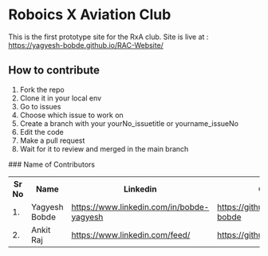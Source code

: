 # Roboics X Aviation Club 
This is the first prototype site for the RxA club.
Site is live at : https://yagyesh-bobde.github.io/RAC-Website/
## How to contribute 
1. Fork the repo
2. Clone it in your local env
3. Go to issues 
4. Choose which issue to work on
5. Create a branch with your yourNo_issuetitle or yourname_issueNo
6. Edit the code
7. Make a pull request
8. Wait for it to review and merged in the main branch

<table>
  <tr>
    <th>Sr No</th>
    <th>Name</th>
    <th>Linkedin</th>
    <th>Github</th>
    <th>Instagram</th>
  <tr>
    <td>1.</td>
    <td>Yagyesh Bobde</td>
    <td><a href="https://www.linkedin.com/in/bobde-yagyesh" target="_blank" >https://www.linkedin.com/in/bobde-yagyesh</a></td>
    <td><a href="https://github.com/yagyesh-bobde" target="_blank" >https://github.com/yagyesh-bobde</a></td>
    <td><a href="https://www.linkedin.com/in/bobde-yagyesh" target="_blank" > https://www.linkedin.com/in/bobde-yagyesh </a></td>
     <tr>
    <td>2.</td>
    <td>Ankit Raj</td>
    <td><a href="https://www.linkedin.com/feed/" target="_blank" >https://www.linkedin.com/feed/</a></td>
    <td><a href="https://github.com/ankitrajrj" target="_blank" >https://github.com/ankitrajrj</a></td>
    <td><a href="https://www.linkedin.com/feed/" target="_blank" > https://www.linkedin.com/feed/ </a></td>
### Name of Contributors
